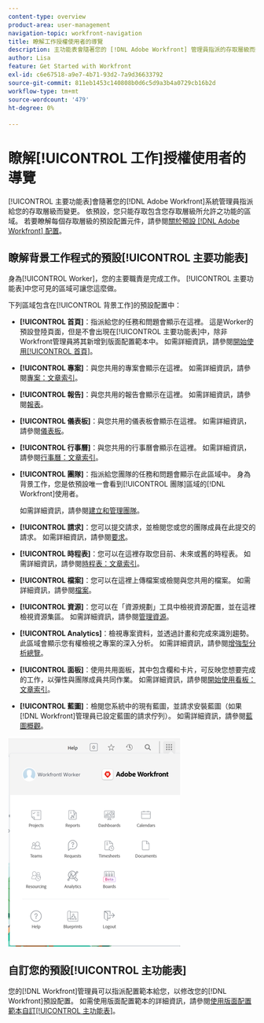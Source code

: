 ```yaml
---
content-type: overview
product-area: user-management
navigation-topic: workfront-navigation
title: 瞭解工作授權使用者的導覽
description: 主功能表會隨著您的 [!DNL Adobe Workfront] 管理員指派的存取層級而變更。 依預設，您只能存取包含您存取層級所允許之功能的區域。
author: Lisa
feature: Get Started with Workfront
exl-id: c6e67518-a9e7-4b71-93d2-7a9d36633792
source-git-commit: 811eb1453c140808b0d6c5d9a3b4a0729cb16b2d
workflow-type: tm+mt
source-wordcount: '479'
ht-degree: 0%

---
```


# 瞭解[!UICONTROL 工作]授權使用者的導覽

[!UICONTROL 主要功能表]會隨著您的[!DNL Adobe Workfront]系統管理員指派給您的存取層級而變更。 依預設，您只能存取包含您存取層級所允許之功能的區域。 若要瞭解每個存取層級的預設配置元件，請參閱[關於預設 [!DNL Adobe Workfront] 配置](../../../administration-and-setup/customize-workfront/use-layout-templates/about-the-default-wf-layout.md)。

## 瞭解背景工作程式的預設[!UICONTROL 主要功能表]

身為[!UICONTROL Worker]，您的主要職責是完成工作。 [!UICONTROL 主要功能表]中您可見的區域可讓您這麼做。

下列區域包含在[!UICONTROL 背景工作]的預設配置中：

* **[!UICONTROL 首頁]**：指派給您的任務和問題會顯示在這裡。 這是Worker的預設登陸頁面，但是不會出現在[!UICONTROL 主要功能表]中，除非Workfront管理員將其新增到版面配置範本中。  如需詳細資訊，請參閱[開始使用[!UICONTROL 首頁]](../../../workfront-basics/using-home/using-the-home-area/get-started-with-home.md)。

* **[!UICONTROL 專案]**：與您共用的專案會顯示在這裡。 如需詳細資訊，請參閱[專案：文章索引](../../../manage-work/projects/projects-overview.md)。

* **[!UICONTROL 報告]**：與您共用的報告會顯示在這裡。 如需詳細資訊，請參閱[報表](../../../reports-and-dashboards/reports/reports-overview.md)。

* **[!UICONTROL 儀表板]**：與您共用的儀表板會顯示在這裡。 如需詳細資訊，請參閱[儀表板](../../../reports-and-dashboards/dashboards/dashboards-overview.md)。

* **[!UICONTROL 行事曆]**：與您共用的行事曆會顯示在這裡。 如需詳細資訊，請參閱[行事曆：文章索引](../../../reports-and-dashboards/reports/calendars/calendars.md)。

* **[!UICONTROL 團隊]**：指派給您團隊的任務和問題會顯示在此區域中。 身為背景工作，您是依預設唯一會看到[!UICONTROL 團隊]區域的[!DNL Workfront]使用者。

  如需詳細資訊，請參閱[建立和管理團隊](../../../people-teams-and-groups/create-and-manage-teams/create-and-mange-teams.md)。

* **[!UICONTROL 請求]**：您可以提交請求，並檢閱您或您的團隊成員在此提交的請求。 如需詳細資訊，請參閱[要求](../../../manage-work/requests/requests-overview.md)。

* **[!UICONTROL 時程表]**：您可以在這裡存取您目前、未來或舊的時程表。 如需詳細資訊，請參閱[時程表：文章索引](../../../timesheets/timesheets-all.md)。

* **[!UICONTROL 檔案]**：您可以在這裡上傳檔案或檢閱與您共用的檔案。 如需詳細資訊，請參閱[檔案](../../../documents/documents-overview.md)。

* **[!UICONTROL 資源]**：您可以在「資源規劃」工具中檢視資源配置，並在這裡檢視資源集區。 如需詳細資訊，請參閱[管理資源](../../../resource-mgmt/manage-resources.md)。

* **[!UICONTROL Analytics]**：檢視專案資料，並透過計畫和完成來識別趨勢。 此區域會顯示您有權檢視之專案的深入分析。 如需詳細資訊，請參閱[增強型分析總覽](../../../enhanced-analytics/enhanced-analytics-overview.md)。

* **[!UICONTROL 面板]**：使用共用面板，其中包含欄和卡片，可反映您想要完成的工作，以彈性與團隊成員共同作業。 如需詳細資訊，請參閱[開始使用看板：文章索引](../../../agile/get-started-with-boards/get-started-with-boards.md)。

* **[!UICONTROL 藍圖]**：檢閱您系統中的現有藍圖，並請求安裝藍圖（如果[!DNL Workfront]管理員已設定藍圖的請求佇列）。 如需詳細資訊，請參閱[藍圖概觀](../../../administration-and-setup/blueprints/blueprints-overview.md)。

![](assets/worker-main-menu-350x426.png)

## 自訂您的預設[!UICONTROL 主功能表]

您的[!DNL Workfront]管理員可以指派配置範本給您，以修改您的[!DNL Workfront]預設配置。 如需使用版面配置範本的詳細資訊，請參閱[使用版面配置範本自訂[!UICONTROL 主功能表]](../../../administration-and-setup/customize-workfront/use-layout-templates/customize-main-menu.md)。
